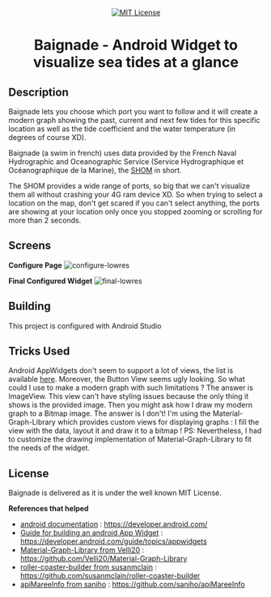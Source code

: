 <p align="center">
      <a href="https://scott-hamilton.mit-license.org/"><img alt="MIT License" src="https://img.shields.io/badge/License-MIT-525252.svg?labelColor=292929&logo=creative%20commons&style=for-the-badge" /></a>
</p>
<h1 align="center">Baignade - Android Widget to visualize sea tides at a glance</h1>

## Description
Baignade lets you choose which port you want to follow and it will create a modern graph showing the past, current and next few tides for this specific location as well as the tide coefficient and the water temperature (in degrees of course XD).

Baignade (a swim in french) uses data provided by the French Naval Hydrographic and Oceanographic Service (Service Hydrographique et Océanographique de la Marine), the [SHOM](https://www.shom.fr/) in short.

The SHOM provides a wide range of ports, so big that we can't visualize them all without crashing your 4G ram device XD. So when trying to select a location on the map, don't get scared if you can't select anything, the ports are showing at your location only once you stopped zooming or scrolling for more than 2 seconds.


## Screens
**Configure Page**
![configure-lowres](https://user-images.githubusercontent.com/24496705/149673148-e7094b70-3eeb-4d72-9f9d-504358c278f5.gif)

**Final Configured Widget**
![final-lowres](https://user-images.githubusercontent.com/24496705/126784899-e725f207-66f2-4ab3-8607-75921816a251.jpg)

## Building
This project is configured with Android Studio

## Tricks Used
Android AppWidgets don't seem to support a lot of views, the list is available [here](https://developer.android.com/reference/android/widget/RemoteViews). Moreover, the Button View seems ugly looking. So what could I use to make a modern graph with such limitations ? The answer is ImageView. This view can't have styling issues because the only thing it shows is the provided image. Then you might ask how I draw my modern graph to a Bitmap image. The answer is I don't! I'm using the Material-Graph-Library which provides custom views for displaying graphs : I fill the view with the data, layout it and draw it to a bitmap !
PS: Nevertheless, I  had to customize the drawing implementation of Material-Graph-Library to fit the needs of the widget.

## License
Baignade is delivered as it is under the well known MIT License.

**References that helped**
 - [android documentation] : <https://developer.android.com/>
 - [Guide for building an android App Widget] : <https://developer.android.com/guide/topics/appwidgets>
 - [Material-Graph-Library from Velli20] : <https://github.com/Velli20/Material-Graph-Library>
 - [roller-coaster-builder from susanmclain] : <https://github.com/susanmclain/roller-coaster-builder>
 - [apiMareeInfo from saniho] : <https://github.com/saniho/apiMareeInfo>

[//]: # (These are reference links used in the body of this note and get stripped out when the markdown processor does its job. There is no need to format nicely because it shouldn't be seen. Thanks SO - http://stackoverflow.com/questions/4823468/store-comments-in-markdown-syntax)

   [android documentation]: <https://developer.android.com/>
   [Guide for building an android App Widget]: <https://developer.android.com/guide/topics/appwidgets>
   [Material-Graph-Library from Velli20]: <https://github.com/Velli20/Material-Graph-Library>
   [roller-coaster-builder from susanmclain]: <https://github.com/susanmclain/roller-coaster-builder>
   [apiMareeInfo from saniho]: <https://github.com/saniho/apiMareeInfo>

